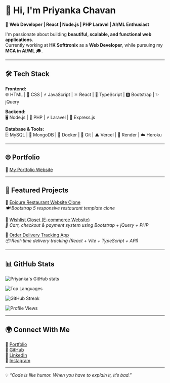 # 👋 Hi, I'm Priyanka Chavan  

🚀 **Web Developer | React | Node.js | PHP Laravel | AI/ML Enthusiast**  

I'm passionate about building **beautiful, scalable, and functional web applications**.  
Currently working at **HK Softtronix** as a **Web Developer**, while pursuing my **MCA in AI/ML** 🎓.  

---

## 🛠️ Tech Stack  

**Frontend:**  
🌐 HTML | 🎨 CSS | ⚡ JavaScript | ⚛️ React | 🔷 TypeScript | 🅱️ Bootstrap | ✨ jQuery  

**Backend:**  
🖥️ Node.js | 🐘 PHP | ⚡ Laravel | 🚀 Express.js  

**Database & Tools:**  
🗄️ MySQL | 🍃 MongoDB | 🐳 Docker | 🔧 Git | ▲ Vercel | 🔹 Render | ☁️ Heroku  

---

## 🌐 Portfolio  

🔗 [My Portfolio Website](https://priyanka14portfolio.netlify.app/)  

---

## 📌 Featured Projects  

🔹 [Epicure Restaurant Website Clone](https://your-epicure-clone-link.vercel.app)  
*🍽️ Bootstrap 5 responsive restaurant template clone*  

🔹 [Wishlist Closet (E-commerce Website)](https://your-wishlist-closet-link.vercel.app)  
*🛒 Cart, checkout & payment system using Bootstrap + jQuery + PHP*  

🔹 [Order Delivery Tracking App](https://your-order-tracker.netlify.app)  
*📦 Real-time delivery tracking (React + Vite + TypeScript + API)*  

---

## 📊 GitHub Stats  

![Priyanka's GitHub stats](https://github-readme-stats.vercel.app/api?username=priyanka-chavan-pvc&show_icons=true&theme=radical)  

![Top Languages](https://github-readme-stats.vercel.app/api/top-langs/?username=priyanka-chavan-pvc&layout=compact&theme=radical)  

![GitHub Streak](https://streak-stats.demolab.com?user=priyanka-chavan-pvc&theme=radical&hide_border=true)  

![Profile Views](https://komarev.com/ghpvc/?username=priyanka-chavan-pvc&label=Profile%20Views&color=ff69b4&style=flat)  

---

## 🌍 Connect With Me  

🔗 [Portfolio](https://priyanka14portfolio.netlify.app)  
🔗 [GitHub](https://github.com/priyanka-chavan-pvc)  
🔗 [LinkedIn](https://www.linkedin.com/in/priyanka-chavan-14)  
🔗 [Instagram](https://instagram.com/http.priya)  

---

💡 *“Code is like humor. When you have to explain it, it’s bad.”*  
